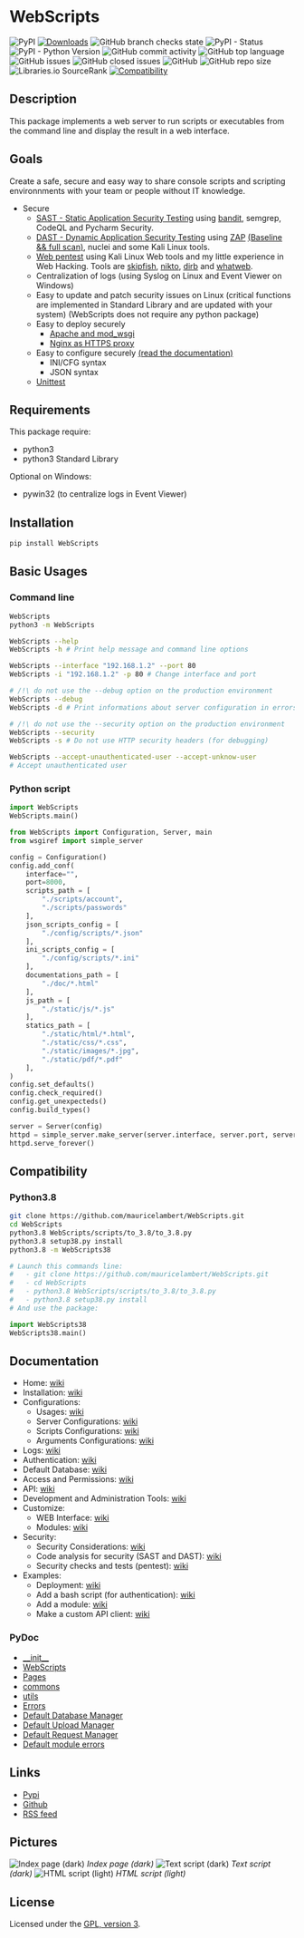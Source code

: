 # WebScripts

![PyPI](https://img.shields.io/pypi/v/WebScripts?color=orange)
[![Downloads](https://static.pepy.tech/personalized-badge/webscripts?period=total&units=none&left_color=grey&right_color=orange&left_text=Downloads)](https://pepy.tech/project/webscripts)
![GitHub branch checks state](https://img.shields.io/github/checks-status/mauricelambert/WebScripts/main?color=orange)
![PyPI - Status](https://img.shields.io/pypi/status/WebScripts?color=orange)
![PyPI - Python Version](https://img.shields.io/pypi/pyversions/WebScripts?color=orange)
![GitHub commit activity](https://img.shields.io/github/commit-activity/y/mauricelambert/WebScripts?color=orange)
![GitHub top language](https://img.shields.io/github/languages/top/mauricelambert/WebScripts?color=orange)
![GitHub issues](https://img.shields.io/github/issues/mauricelambert/WebScripts?color=orange)
![GitHub closed issues](https://img.shields.io/github/issues-closed/mauricelambert/WebScripts?color=orange)
![GitHub](https://img.shields.io/github/license/mauricelambert/WebScripts?color=orange)
![GitHub repo size](https://img.shields.io/github/repo-size/mauricelambert/WebScripts?color=orange)
![Libraries.io SourceRank](https://img.shields.io/librariesio/sourcerank/pypi/webscripts?color=orange)
[![Compatibility](https://img.shields.io/badge/compatibility-python3.8-orange)](https://github.com/mauricelambert/WebScripts/wiki/Installation#python38)

## Description
This package implements a web server to run scripts or executables from the command line and display the result in a web interface.

## Goals
Create a safe, secure and easy way to share console scripts and scripting environnments with your team or people without IT knowledge.

 - Secure
   - [SAST - Static Application Security Testing](https://github.com/mauricelambert/WebScripts/wiki/Code-Analysis-for-Security) using [bandit](https://mauricelambert.github.io/info/python/code/WebScripts/bandit.txt), semgrep, CodeQL and Pycharm Security.
   - [DAST - Dynamic Application Security Testing](https://github.com/mauricelambert/WebScripts/wiki/Code-Analysis-for-Security) using [ZAP](https://mauricelambert.github.io/info/python/code/WebScripts/ZAP.html) [(Baseline && full scan)](https://github.com/mauricelambert/WebScripts/issues/4), nuclei and some Kali Linux tools.
   - [Web pentest](https://github.com/mauricelambert/WebScripts/wiki/Pentest) using Kali Linux Web tools and my little experience in Web Hacking. Tools are [skipfish](https://mauricelambert.github.io/info/python/code/WebScripts/skipfish/index.html), [nikto](https://mauricelambert.github.io/info/python/code/WebScripts/nikto.html), [dirb](https://mauricelambert.github.io/info/python/code/WebScripts/dirb.txt) and [whatweb](https://mauricelambert.github.io/info/python/code/WebScripts/whatweb.json).
   - Centralization of logs (using Syslog on Linux and Event Viewer on Windows)
   - Easy to update and patch security issues on Linux (critical functions are implemented in Standard Library and are updated with your system) (WebScripts does not require any python package)
   - Easy to deploy securely
     - [Apache and mod_wsgi](https://github.com/mauricelambert/WebScripts/wiki/Deployment#apache-using-wsgi-mod)
     - [Nginx as HTTPS proxy](https://github.com/mauricelambert/WebScripts/wiki/Deployment#nginx---as-a-proxy-https)
   - Easy to configure securely [(read the documentation)](https://github.com/mauricelambert/WebScripts/wiki/)
     - INI/CFG syntax
     - JSON syntax
   - [Unittest](https://github.com/mauricelambert/WebScripts/wiki/Development-and-Administration-Tools#unittest)

## Requirements
This package require:

 - python3
 - python3 Standard Library

Optional on Windows:

 - pywin32 (to centralize logs in Event Viewer)

## Installation

```bash
pip install WebScripts
```

## Basic Usages

### Command line

```bash
WebScripts
python3 -m WebScripts

WebScripts --help
WebScripts -h # Print help message and command line options

WebScripts --interface "192.168.1.2" --port 80
WebScripts -i "192.168.1.2" -p 80 # Change interface and port

# /!\ do not use the --debug option on the production environment
WebScripts --debug
WebScripts -d # Print informations about server configuration in errors pages (404 and 500)

# /!\ do not use the --security option on the production environment
WebScripts --security
WebScripts -s # Do not use HTTP security headers (for debugging)

WebScripts --accept-unauthenticated-user --accept-unknow-user
# Accept unauthenticated user
```

### Python script

```python
import WebScripts
WebScripts.main()
```

```python
from WebScripts import Configuration, Server, main
from wsgiref import simple_server

config = Configuration()
config.add_conf(
    interface="", 
    port=8000, 
    scripts_path = [
        "./scripts/account",
        "./scripts/passwords"
    ],
    json_scripts_config = [
        "./config/scripts/*.json"
    ],
    ini_scripts_config = [
        "./config/scripts/*.ini"
    ],
    documentations_path = [
        "./doc/*.html"
    ],
    js_path = [
        "./static/js/*.js"
    ],
    statics_path = [
        "./static/html/*.html",
        "./static/css/*.css",
        "./static/images/*.jpg",
        "./static/pdf/*.pdf"
    ],
)
config.set_defaults()
config.check_required()
config.get_unexpecteds()
config.build_types()

server = Server(config)
httpd = simple_server.make_server(server.interface, server.port, server.app)
httpd.serve_forever()
```

## Compatibility

### Python3.8

```bash
git clone https://github.com/mauricelambert/WebScripts.git
cd WebScripts
python3.8 WebScripts/scripts/to_3.8/to_3.8.py
python3.8 setup38.py install
python3.8 -m WebScripts38
```

```python
# Launch this commands line:
#   - git clone https://github.com/mauricelambert/WebScripts.git
#   - cd WebScripts
#   - python3.8 WebScripts/scripts/to_3.8/to_3.8.py
#   - python3.8 setup38.py install
# And use the package:

import WebScripts38
WebScripts38.main()
```

## Documentation

 - Home: [wiki](https://github.com/mauricelambert/WebScripts/wiki/)
 - Installation: [wiki](https://github.com/mauricelambert/WebScripts/wiki/Installation)
 - Configurations:
   - Usages: [wiki](https://github.com/mauricelambert/WebScripts/wiki/Usages)
   - Server Configurations: [wiki](https://github.com/mauricelambert/WebScripts/wiki/Server-Configuration)
   - Scripts Configurations: [wiki](https://github.com/mauricelambert/WebScripts/wiki/Script-Configuration)
   - Arguments Configurations: [wiki](https://github.com/mauricelambert/WebScripts/wiki/Argument-Configuration)
 - Logs: [wiki](https://github.com/mauricelambert/WebScripts/wiki/Logs)
 - Authentication: [wiki](https://github.com/mauricelambert/WebScripts/wiki/Authentication)
 - Default Database: [wiki](https://github.com/mauricelambert/WebScripts/wiki/Default-Database)
 - Access and Permissions: [wiki](https://github.com/mauricelambert/WebScripts/wiki/Access-and-Permissions)
 - API: [wiki](https://github.com/mauricelambert/WebScripts/wiki/API)
 - Development and Administration Tools: [wiki](https://github.com/mauricelambert/WebScripts/wiki/Development-and-Administration-Tools)
 - Customize:
   - WEB Interface: [wiki](https://github.com/mauricelambert/WebScripts/wiki/WEB-Interface)
   - Modules: [wiki](https://github.com/mauricelambert/WebScripts/wiki/Modules)
 - Security:
   - Security Considerations: [wiki](https://github.com/mauricelambert/WebScripts/wiki/Security-Considerations)
   - Code analysis for security (SAST and DAST): [wiki](https://github.com/mauricelambert/WebScripts/wiki/Code-Analysis-for-Security)
   - Security checks and tests (pentest): [wiki](https://github.com/mauricelambert/WebScripts/wiki/Pentest)
 - Examples:
   - Deployment: [wiki](https://github.com/mauricelambert/WebScripts/wiki/Deployment)
   - Add a bash script (for authentication): [wiki](https://github.com/mauricelambert/WebScripts/wiki/Add-Script)
   - Add a module: [wiki](https://github.com/mauricelambert/WebScripts/wiki/Add-Module)
   - Make a custom API client: [wiki](https://github.com/mauricelambert/WebScripts/wiki/API-Client)

### PyDoc

 - [\_\_init\_\_](https://mauricelambert.github.io/info/python/code/WebScripts/)
 - [WebScripts](https://mauricelambert.github.io/info/python/code/WebScripts/WebScripts.html)
 - [Pages](https://mauricelambert.github.io/info/python/code/WebScripts/Pages.html)
 - [commons](https://mauricelambert.github.io/info/python/code/WebScripts/commons.html)
 - [utils](https://mauricelambert.github.io/info/python/code/WebScripts/utils.html)
 - [Errors](https://mauricelambert.github.io/info/python/code/WebScripts/Errors.html)
 - [Default Database Manager](https://mauricelambert.github.io/info/python/code/WebScripts/manage_defaults_databases.html)
 - [Default Upload Manager](https://mauricelambert.github.io/info/python/code/WebScripts/uploads_management.html)
 - [Default Request Manager](https://mauricelambert.github.io/info/python/code/WebScripts/requests_management.html)
 - [Default module errors](https://mauricelambert.github.io/info/python/code/WebScripts/error_pages.html)

## Links

 - [Pypi](https://pypi.org/project/WebScripts)
 - [Github](https://github.com/mauricelambert/WebScripts)
 - [RSS feed](https://pypi.org/rss/project/webscripts/releases.xml)

## Pictures

![Index page (dark)](https://mauricelambert.github.io/info/python/code/WebScripts/images/WebScripts_dark_mode_index.JPG "Index page (dark)")
*Index page (dark)*
![Text script (dark)](https://mauricelambert.github.io/info/python/code/WebScripts/images/WebScripts_dark_mode_script_text.JPG "Text script (dark)")
*Text script (dark)*
![HTML script (light)](https://mauricelambert.github.io/info/python/code/WebScripts/images/WebScripts_light_mode_script_html.JPG "HTML script (light)")
*HTML script (light)*

## License
Licensed under the [GPL, version 3](https://www.gnu.org/licenses/).
